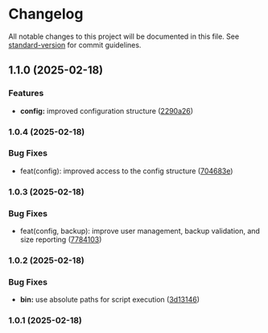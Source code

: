 # Changelog

All notable changes to this project will be documented in this file. See [standard-version](https://github.com/conventional-changelog/standard-version) for commit guidelines.

## 1.1.0 (2025-02-18)


### Features

* **config:** improved configuration structure ([2290a26](https://github.com/AbelShikanda/BakTrack/commit/2290a262d1e9df207d22f1bd22482c2c003136c7))

### 1.0.4 (2025-02-18)


### Bug Fixes

* feat(config): improved access to the config structure ([704683e](https://github.com/AbelShikanda/BakTrack/commit/704683e9e9f4d5e7a731a4d7d2d0e7d09f49b6fb))

### 1.0.3 (2025-02-18)


### Bug Fixes

* feat(config, backup): improve user management, backup validation, and size reporting ([7784103](https://github.com/AbelShikanda/BakTrack/commit/77841032a9ac4484bd06e473b650d249e5518976))

### 1.0.2 (2025-02-18)


### Bug Fixes

* **bin:** use absolute paths for script execution ([3d13146](https://github.com/AbelShikanda/BakTrack/commit/3d13146a10d66fdf831f62afae17eaa6f0fdcac2))

### 1.0.1 (2025-02-18)
